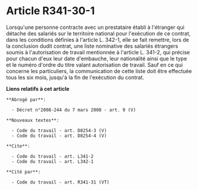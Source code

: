 # Article R341-30-1

Lorsqu'une personne contracte avec un prestataire établi à l'étranger qui détache des salariés sur le territoire national
pour l'exécution de ce contrat, dans les conditions définies à l'article L. 342-1, elle se fait remettre, lors de la
conclusion dudit contrat, une liste nominative des salariés étrangers soumis à l'autorisation de travail mentionnée à
l'article L. 341-2, qui précise pour chacun d'eux leur date d'embauche, leur nationalité ainsi que le type et le numéro
d'ordre du titre valant autorisation de travail. Sauf en ce qui concerne les particuliers, la communication de cette liste
doit être effectuée tous les six mois, jusqu'à la fin de l'exécution du contrat.

**Liens relatifs à cet article**

	**Abrogé par**:

	  - Décret n°2008-244 du 7 mars 2008 - art. 9 (V)

	**Nouveaux textes**:

	  - Code du travail - art. D8254-3 (V)
	  - Code du travail - art. D8254-4 (V)

	**Cite**:

	  - Code du travail - art. L341-2
	  - Code du travail - art. L342-1

	**Cité par**:

	  - Code du travail - art. R341-31 (VT)
